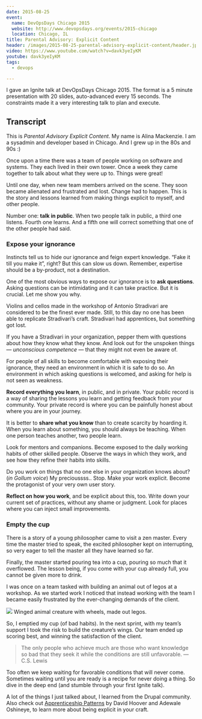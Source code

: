 ```yaml
---
date: 2015-08-25
event:
  name: DevOpsDays Chicago 2015
  website: http://www.devopsdays.org/events/2015-chicago
  location: Chicago, IL
title: Parental Advisory: Explicit Content
header: /images/2015-08-25-parental-advisory-explicit-content/header.jpg
video: https://www.youtube.com/watch?v=davk3yeIyKM
youtube: davk3yeIyKM
tags:
  - devops

---
```


I gave an Ignite talk at DevOpsDays Chicago 2015. The format is a 5 minute
presentation with 20 slides, auto-advanced every 15 seconds. The constraints
made it a very interesting talk to plan and execute.

## Transcript

This is _Parental Advisory Explicit Content_. My name is Alina Mackenzie. I am
a sysadmin and developer based in Chicago. And I grew up in the 80s and 90s :)

Once upon a time there was a team of people working on software and systems.
They each lived in their own tower. Once a week they came together to talk
about what they were up to. Things were great!

Until one day, when new team members arrived on the scene. They soon became
alienated and frustrated and lost. Change had to happen. This is the story and
lessons learned from making things explicit to myself, and other people.

Number one: **talk in public**. When two people talk in public, a third one
listens. Fourth one learns. And a fifth one will correct something that one of
the other people had said.

### Expose your ignorance

Instincts tell us to hide our ignorance and feign expert knowledge. “Fake it
till you make it”, right?  But this can slow us down. Remember, expertise should
be a by-product, not a destination.

One of the most obvious ways to expose our ignorance is to **ask questions**.
Asking questions can be intimidating and it can take practice. But it is
crucial. Let me show you why.

Violins and cellos made in the workshop of Antonio Stradivari are considered to
be the finest ever made. Still, to this day no one has been able to replicate
Stradivari’s craft. Stradivari had apprentices, but something got lost.

If you have a Stradivari in your organization, pepper them with questions about
how they know what they know. And look out for the unspoken things —
_unconscious competence_ — that they might not even be aware of.

For people of all skills to become comfortable with exposing their ignorance,
they need an environment in which it is safe to do so. An environment in which
asking questions is welcomed, and asking for help is not seen as weakness.

**Record everything you learn**, in public, and in private. Your public record is
a way of sharing the lessons you learn and getting feedback from your community.
Your private record is where you can be painfully honest about where you are in
your journey.

It is better to **share what you know** than to create scarcity by hoarding it.
When you learn about something, you should always be teaching. When one person
teaches another, two people learn.

Look for mentors and companions. Become exposed to the daily working habits of
other skilled people. Observe the ways in which they work, and see how they
refine their habits into skills.

Do you work on things that no one else in your organization knows about?
(_in Gollum voice_) My precioussss.. Stop. Make your work explicit. Become the
protagonist of your very own user story.

**Reflect on how you work**, and be explicit about this, too. Write down your current
set of practices, without any shame or judgment. Look for places where you can
inject small improvements.

### Empty the cup

There is a story of a young philosopher came to visit a zen master. Every time
the master tried to speak, the excited philosopher kept on interrupting, so very
eager to tell the master all they have learned so far.

Finally, the master started pouring tea into a cup, pouring so much that it
overflowed. The lesson being, if you come with your cup already full, you cannot
be given more to drink.

I was once on a team tasked with building an animal out of legos at a workshop.
As we started work I noticed that instead working with the team I became easily
frustrated by the ever-changing demands of the client.

<img class="img-responsive" src="/images/2015-08-25-parental-advisory-explicit-content/lego-animal.jpg">
<span class="caption text-muted">
  Winged animal creature with wheels, made out legos.
</span></p>

So, I emptied my cup (of bad habits). In the next sprint, with my team’s support
I took the risk to build the creature’s wings. Our team ended up scoring best,
and winning the satisfaction of the client.

> <i class="fa fa-quote-left"></i>
> The only people who achieve much are those who want knowledge so bad that
> they seek it while <span class="highlight">the conditions are still unfavorable.</span>
> <i class="fa fa-quote-right"></i>
> &mdash; C.S. Lewis


Too often we keep waiting for favorable conditions that will never come.
Sometimes waiting until you are ready is a recipe for never doing a thing.
So dive in the deep end (and stumble through your first Ignite talk).

A lot of the things I just talked about, I learned from the Drupal community.
Also check out [Apprenticeship Patterns](http://chimera.labs.oreilly.com/books/1234000001813/index.html)
by David Hoover and Adewale Oshineye, to learn more about being explicit in
your craft.
